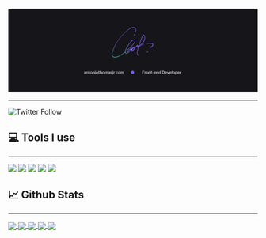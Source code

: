 [![Header](images/github-banner.jpeg 'Header')](https://www.antoniothomasjr.com/)

---

![Twitter Follow](https://img.shields.io/twitter/follow/athomas_jr?color=purple&style=social)

## 💻 Tools I use

---

![](https://img.shields.io/badge/Code-React-informational?style=flat&logo=React&logoColor=white&color=7f5af0)
![](https://img.shields.io/badge/Code-Gatsby-informational?style=flat&logo=Gatsby&logoColor=white&color=7f5af0)
![](https://img.shields.io/badge/Code-TypeScript-informational?style=flat&logo=TypeScript&logoColor=white&color=7f5af0)
![](https://img.shields.io/badge/Code-JavaScript-informational?style=flat&logo=JavaScript&logoColor=white&color=7f5af0)
![](https://img.shields.io/badge/Code-Sass-informational?style=flat&logo=Sass&logoColor=white&color=7f5af0)

## 📈 Github Stats

---

<a href="https://github.com/athomasjr">
<img align="center"  src="https://github-readme-stats.vercel.app/api/top-langs/?username=athomasjr&layout=default&title_color=fffffe&text_color=94a1b2&bg_color=16161a&icon_color=7f5af0"/>
</a>

<a href="https://github.com/athomasjr/athomasjr">
<img align="center" src="https://github-readme-stats.vercel.app/api?username=athomasjr&show_icons=true&line_height=27&count_private=true&include_all_commits=true&title_color=fffffe&text_color=94a1b2&bg_color=16161a&icon_color=7f5af0"
lt="Antonio's GitHub Stats"
/>
</a>

<a href="https://github.com/athomasjr/athomasjr">
<img align="center" src="https://github-readme-stats.vercel.app/api/pin/?username=athomasjr&repo=antoniothomasjr.com&show_icons=true&title_color=fffffe&text_color=94a1b2&bg_color=16161a&icon_color=7f5af0"/>
</a>

<a href="https://github.com/athomasjr/athomasjr">
<img align="center" src="https://github-readme-stats.vercel.app/api/pin/?username=athomasjr&repo=lotussolutions.dev&show_icons=true&title_color=fffffe&text_color=94a1b2&bg_color=16161a&icon_color=7f5af0"/>
</a>

<a href="https://github.com/athomasjr/athomasjr">
<img align="center" src="https://github-readme-stats.vercel.app/api/pin/?username=burn4live&repo=nanny&show_icons=true&title_color=fffffe&text_color=94a1b2&bg_color=16161a&icon_color=7f5af0"/>
</a>
